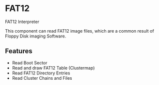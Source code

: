 # FAT12
FAT12 Interpreter

This component can read FAT12 image files, which are a common result of Floppy Disk imaging Software.

## Features

- Read Boot Sector
- Read and draw FAT12 Table (Clustermap)
- Read FAT12 Directory Entries
- Read Cluster Chains and Files
